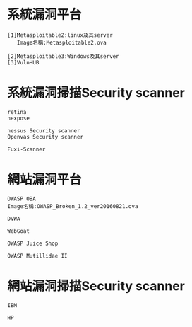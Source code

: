 # 系統漏洞平台


```
[1]Metasploitable2:linux及其server
   Image名稱:Metasploitable2.ova

[2]Metasploitable3:Windows及其server
[3]VulnHUB

```
# 系統漏洞掃描Security scanner 

```
retina
nexpose

nessus Security scanner  
Openvas Security scanner 

Fuxi-Scanner
```
# 網站漏洞平台
```
OWASP OBA
Image名稱:OWASP_Broken_1.2_ver20160821.ova

DVWA

WebGoat

OWASP Juice Shop

OWASP Mutillidae II 

```
# 網站漏洞掃描Security scanner 

```
IBM

HP

```
